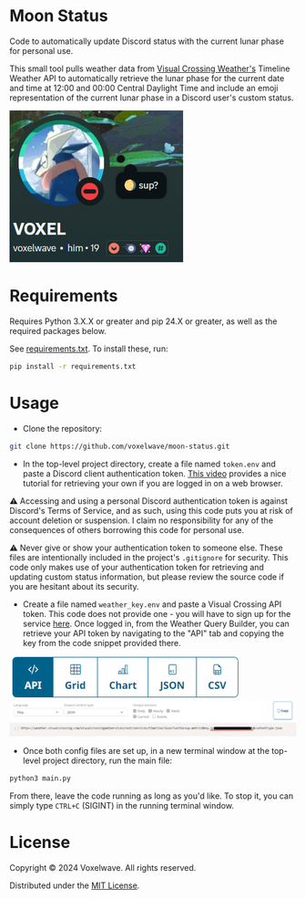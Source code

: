 # Moon Status

Code to automatically update Discord status with the current lunar phase for personal use.

This small tool pulls weather data from [Visual Crossing Weather's](https://www.visualcrossing.com/resources/documentation/weather-api/timeline-weather-api/) Timeline Weather API to automatically retrieve the lunar phase for the current date and time at 12:00 and 00:00 Central Daylight Time and include an emoji representation of the current lunar phase in a Discord user's custom status.

![](images/example.png)

# Requirements

Requires Python 3.X.X or greater and pip 24.X or greater, as well as the required packages below.

See [requirements.txt](requirements.txt). To install these, run:
```bash
pip install -r requirements.txt
```

# Usage

- Clone the repository:
```bash
git clone https://github.com/voxelwave/moon-status.git
```

- In the top-level project directory, create a file named `token.env` and paste a Discord client authentication token. [This video](https://www.youtube.com/watch?v=YEgFvgg7ZPI&ab_channel=GaugingGadgets) provides a nice tutorial for retrieving your own if you are logged in on a web browser.

:warning: Accessing and using a personal Discord authentication token is against Discord's Terms of Service, and as such, using this code puts you at risk of account deletion or suspension. I claim no responsibility for any of the consequences of others borrowing this code for personal use.

:warning: Never give or show your authentication token to someone else. These files are intentionally included in the project's `.gitignore` for security. This code only makes use of your authentication token for retrieving and updating custom status information, but please review the source code if you are hesitant about its security.

- Create a file named `weather_key.env` and paste a Visual Crossing API token. This code does not provide one - you will have to sign up for the service [here](https://www.visualcrossing.com/sign-up). Once logged in, from the Weather Query Builder, you can retrieve your API token by navigating to the "API" tab and copying the key from the code snippet provided there.

![](images/api.png)
![](images/key.png)

- Once both config files are set up, in a new terminal window at the top-level project directory, run the main file:
```bash
python3 main.py
```

From there, leave the code running as long as you'd like. To stop it, you can simply type `CTRL+C` (SIGINT) in the running terminal window.

# License

Copyright © 2024 Voxelwave. All rights reserved.

Distributed under the [MIT License](https://choosealicense.com/licenses/mit/).